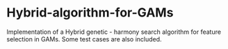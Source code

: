 # Hybrid-algorithm-for-GAMs
Implementation of a Hybrid genetic - harmony search algorithm for feature selection in GAMs. Some test cases are also included.
